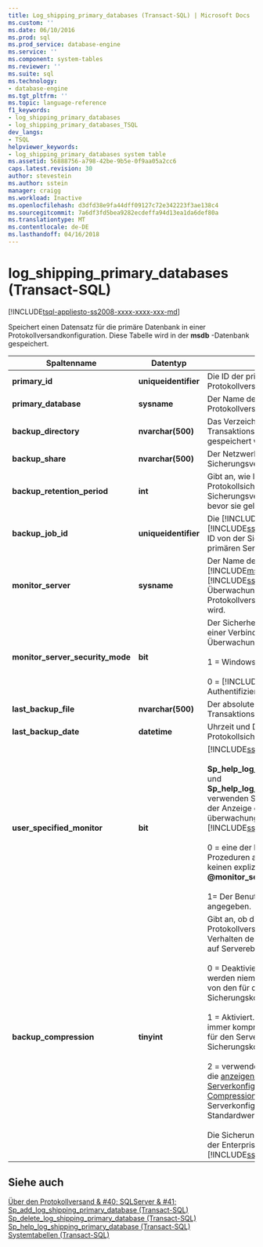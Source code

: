 ```yaml
---
title: Log_shipping_primary_databases (Transact-SQL) | Microsoft Docs
ms.custom: ''
ms.date: 06/10/2016
ms.prod: sql
ms.prod_service: database-engine
ms.service: ''
ms.component: system-tables
ms.reviewer: ''
ms.suite: sql
ms.technology:
- database-engine
ms.tgt_pltfrm: ''
ms.topic: language-reference
f1_keywords:
- log_shipping_primary_databases
- log_shipping_primary_databases_TSQL
dev_langs:
- TSQL
helpviewer_keywords:
- log_shipping_primary_databases system table
ms.assetid: 56888756-a798-42be-9b5e-0f9aa05a2cc6
caps.latest.revision: 30
author: stevestein
ms.author: sstein
manager: craigg
ms.workload: Inactive
ms.openlocfilehash: d3dfd38e9fa44dff09127c72e342223f3ae138c4
ms.sourcegitcommit: 7a6df3fd5bea9282ecdeffa94d13ea1da6def80a
ms.translationtype: MT
ms.contentlocale: de-DE
ms.lasthandoff: 04/16/2018
---
```

# <a name="logshippingprimarydatabases-transact-sql"></a>log_shipping_primary_databases (Transact-SQL)
[!INCLUDE[tsql-appliesto-ss2008-xxxx-xxxx-xxx-md](../../includes/tsql-appliesto-ss2008-xxxx-xxxx-xxx-md.md)]

  Speichert einen Datensatz für die primäre Datenbank in einer Protokollversandkonfiguration. Diese Tabelle wird in der **msdb** -Datenbank gespeichert.  
  
|Spaltenname|Datentyp|Description|  
|-----------------|---------------|-----------------|  
|**primary_id**|**uniqueidentifier**|Die ID der primären Datenbank für die Protokollversandkonfiguration.|  
|**primary_database**|**sysname**|Der Name der primären Datenbank in der Protokollversandkonfiguration|  
|**backup_directory**|**nvarchar(500)**|Das Verzeichnis, in dem die Dateien der Transaktionsprotokollsicherung gespeichert werden.|  
|**backup_share**|**nvarchar(500)**|Der Netzwerk- oder UNC-Pfad zum Sicherungsverzeichnis.|  
|**backup_retention_period**|**int**|Gibt an, wie lange (in Minuten) eine Protokollsicherungsdatei im Sicherungsverzeichnis aufbewahrt wird, bevor sie gelöscht wird.|  
|**backup_job_id**|**uniqueidentifier**|Die [!INCLUDE[msCoName](../../includes/msconame-md.md)] [!INCLUDE[ssNoVersion](../../includes/ssnoversion-md.md)] -Agent-Auftrags-ID von der Sicherungsauftrag auf dem primären Server zugeordnet.|  
|**monitor_server**|**sysname**|Der Name der Instanz von der [!INCLUDE[msCoName](../../includes/msconame-md.md)] [!INCLUDE[ssDEnoversion](../../includes/ssdenoversion-md.md)] als Überwachungsserver in der Protokollversandkonfiguration verwendet wird.|  
|**monitor_server_security_mode**|**bit**|Der Sicherheitsmodus, der zum Herstellen einer Verbindung mit dem Überwachungsserver verwendet wird.<br /><br /> 1 = Windows-Authentifizierung<br /><br /> 0 = [!INCLUDE[ssNoVersion](../../includes/ssnoversion-md.md)] Authentifizierung.|  
|**last_backup_file**|**nvarchar(500)**|Der absolute Pfad der jüngsten Transaktionsprotokollsicherung.|  
|**last_backup_date**|**datetime**|Uhrzeit und Datum des letzten Protokollsicherungsvorgangs.|  
|**user_specified_monitor**|**bit**|[!INCLUDE[ssInternalOnly](../../includes/ssinternalonly-md.md)]<br /><br /> **Sp_help_log_shipping_primary_database** und **Sp_help_log_shipping_secondary_primary** verwenden Sie diese Spalte zum Steuern der Anzeige der überwachungseinstellungen in [!INCLUDE[ssManStudioFull](../../includes/ssmanstudiofull-md.md)].<br /><br /> 0 = eine der beiden gespeicherten Prozeduren aufrufen, der Benutzer hat keinen expliziten Wert für die **@monitor_server** Parameter.<br /><br /> 1= Der Benutzer hat einen expliziten Wert angegeben.|  
|**backup_compression**|**tinyint**|Gibt an, ob die Protokollversandkonfiguration das Verhalten der Sicherungskomprimierung auf Serverebene überschreibt.<br /><br /> 0 = Deaktiviert. Protokollsicherungen werden niemals komprimiert, unabhängig von den für den Server konfigurierten Sicherungskomprimierungseinstellungen.<br /><br /> 1 = Aktiviert. Protokollsicherungen werden immer komprimiert, unabhängig von den für den Server konfigurierten Sicherungskomprimierungseinstellungen.<br /><br /> 2 = verwendet die Serverkonfiguration für die [anzeigen oder Konfigurieren der Serverkonfigurationsoption backup Compression Default](../../database-engine/configure-windows/view-or-configure-the-backup-compression-default-server-configuration-option.md) Serverkonfigurationsoption. Dies ist der Standardwert.<br /><br /> Die Sicherungskomprimierung wird nur in der Enterprise Edition von [!INCLUDE[ssNoVersion](../../includes/ssnoversion-md.md)]unterstützt.|  
  
## <a name="see-also"></a>Siehe auch  
 [Über den Protokollversand & #40; SQLServer & #41;](../../database-engine/log-shipping/about-log-shipping-sql-server.md)   
 [Sp_add_log_shipping_primary_database &#40;Transact-SQL&#41;](../../relational-databases/system-stored-procedures/sp-add-log-shipping-primary-database-transact-sql.md)   
 [Sp_delete_log_shipping_primary_database &#40;Transact-SQL&#41;](../../relational-databases/system-stored-procedures/sp-delete-log-shipping-primary-database-transact-sql.md)   
 [Sp_help_log_shipping_primary_database &#40;Transact-SQL&#41;](../../relational-databases/system-stored-procedures/sp-help-log-shipping-primary-database-transact-sql.md)   
 [Systemtabellen &#40;Transact-SQL&#41;](../../relational-databases/system-tables/system-tables-transact-sql.md)  
  
  
